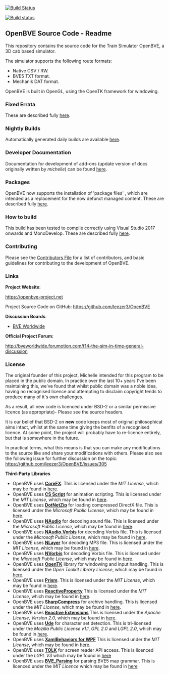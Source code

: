 [![Build Status](https://dev.azure.com/leezer3/OpenBVE/_apis/build/status/leezer3.OpenBVE?branchName=master)](https://dev.azure.com/leezer3/OpenBVE/_build/latest?definitionId=1&branchName=master)

[![Build status](https://ci.appveyor.com/api/projects/status/p4d983eclo738hjo?svg=true)](https://ci.appveyor.com/project/leezer3/openbve)

## OpenBVE Source Code - Readme

This repository contains the source code for the Train Simulator OpenBVE, a 3D cab based simulator.

The simulator supports the following route formats:
* Native CSV / RW.
* BVE5 TXT format.
* Mechanik DAT format.

OpenBVE is built in OpenGL, using the OpenTK framework for windowing.

### Fixed Errata

These are described fully [here](https://github.com/leezer3/OpenBVE/wiki/Errata).

### Nightly Builds

Automatically generated daily builds are available [here](http://vps.bvecornwall.co.uk/OpenBVE/Builds/).

### Developer Documentation
Documentation for development of add-ons (update version of docs originally written by _michelle_) can be found [here](https://openbve-project.net/documentation_hugo/en/).

### Packages

OpenBVE now supports the installation of 'package files' , which are intended as a replacement for the now defunct managed content. These are described fully [here](http://openbve-project.net/packages/).

### How to build

This build has been tested to compile correctly using Visual Studio 2017 onwards and MonoDevelop. These are described fully [here](Building.md).

### Contributing

Please see the [Contributors File](Contributing.md) for a list of contributors, and basic guidelines for contributing to the development of OpenBVE.


### Links

**Project Website**:

https://openbve-project.net

Project Source Code on GitHub: https://github.com/leezer3/OpenBVE

**Discussion Boards**:

- [BVE Worldwide](http://bveworldwide.forumotion.com)

**Official Project Forum:**

http://bveworldwide.forumotion.com/f14-the-sim-in-time-general-discussion

### License

The original founder of this project, Michelle intended for this program to be placed in the public domain. 
In practice over the last 10+ years I've been maintaining this, we've found that whilst public domain was a noble idea, having no recognised licence and attempting to disclaim copyright tends to produce many of it's own challenges.

As a result, all new code is licenced under BSD-2 or a similar permissive licence (as appropriate)- Please see the source headers.

It is our belief that BSD-2 on **new** code keeps most of original philosophical aims intact, whilst at the same time giving the benfits of a recognised licence.
At some point, the project will probably have to re-licence entirely, but that is somewhere in the future.

In practical terms, what this means is that you can make any modifications to the source like and share your modifications with others.
Please also see the following issue for further discussion on the topic: https://github.com/leezer3/OpenBVE/issues/305

**Third-Party Libraries**

- OpenBVE uses [**CoreFX**](https://github.com/dotnet/corefx). This is licensed under the _MIT License_, which may be found in [here](licenses/CoreFX.txt).
- OpenBVE uses [**CS Script**](https://github.com/oleg-shilo/cs-script) for animation scripting. This is licensed under the _MIT License_, which may be found in [here](licenses/CS-Script.txt).
- OpenBVE uses [**DotNetZip**](https://github.com/haf/DotNetZip.Semverd) for loading compressed DirectX file. This is licensed under the *Microsoft Public License*, which may be found in [here](licenses/DotNetZip.txt).
- OpenBVE uses [**NAudio**](https://github.com/naudio/NAudio) for decoding sound file. This is licensed under the *Microsoft Public License*, which may be found in [here](licenses/NAudio.txt).
- OpenBVE uses [**NAudio.Vorbis**](https://github.com/naudio/Vorbis) for decoding Vorbis file. This is licensed under the *Microsoft Public License*, which may be found in [here](licenses/NAudio.Vorbis.txt).
- OpenBVE uses [**NLayer**](https://github.com/naudio/NLayer) for decoding MP3 file. This is licensed under the *MIT License*, which may be found in [here](licenses/NLayer.txt).
- OpenBVE uses [**NVorbis**](https://github.com/NVorbis/NVorbis) for decoding Vorbis file. This is licensed under the *Microsoft Public License*, which may be found in [here](licenses/NVorbis.txt).
- OpenBVE uses [**OpenTK**](https://github.com/opentk/opentk) library for windowing and input handling. This is licensed under the _Open Toolkit Library License_, which may be found in [here](licenses/OpenTK.txt).
- OpenBVE uses [**Prism**](https://github.com/PrismLibrary/Prism). This is licensed under the *MIT License*, which may be found in [here](licenses/Prism.txt).
- OpenBVE uses [**ReactiveProperty**](https://github.com/runceel/ReactiveProperty) This is licensed under the *MIT License*, which may be found in [here](licenses/ReactiveProperty.txt).
- OpenBVE uses [**SharpCompress**](https://github.com/adamhathcock/sharpcompress) for archive handling. This is licensed under the _MIT License_, which may be found in [here](licenses/SharpCompress.txt).
- OpenBVE uses [**Reactive Extensions**](https://github.com/dotnet/reactive) This is licensed under the *Apache License, Version 2.0*, which may be found in [here](licenses/ReactiveExtensions.txt).
- OpenBVE uses [**Ude**](https://github.com/yinyue200/ude) for character set detection. This is tri-licensed under the _Mozilla Public License v1.1_, _GPL 2.0_ and _LGPL 2.0_, which may be found in [here](licenses/Ude.txt).
- OpenBVE uses [**XamlBehaviors for WPF**](https://github.com/microsoft/XamlBehaviorsWpf) This is licensed under the *MIT License*, which may be found in [here](licenses/XamlBehaviorsForWPF.txt).
- OpenBVE uses [**TOLK**](https://github.com/dkager/tolk) for screen reader API access. This is licenced under the *LGPL V3* which may be found in [here](licences/TOLK.txt)
- OpenBVE uses [**BVE_Parsing**](https://github.com/leezer3/bve5_parsing) for parsing BVE5 map grammar. This is licenced under the *MIT Licence* which may be found in [here](licences/BVE5.txt)